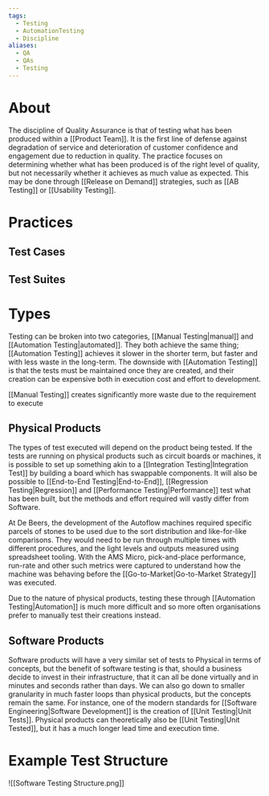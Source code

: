 ```yaml
---
tags:
  - Testing
  - AutomationTesting
  - Discipline
aliases:
  - QA
  - QAs
  - Testing
---
```

# About
The discipline of Quality Assurance is that of testing what has been produced within a [[Product Team]]. It is the first line of defense against degradation of service and deterioration of customer confidence and engagement due to reduction in quality. The practice focuses on determining whether what has been produced is of the right level of quality, but not necessarily whether it achieves as much value as expected. This may be done through [[Release on Demand]] strategies, such as [[AB Testing]] or [[Usability Testing]].
# Practices
## Test Cases
## Test Suites

# Types
Testing can be broken into two categories, [[Manual Testing|manual]] and [[Automation Testing|automated]]. They both achieve the same thing; [[Automation Testing]] achieves it slower in the shorter term, but faster and with less waste in the long-term. The downside with [[Automation Testing]] is that the tests must be maintained once they are created, and their creation can be expensive both in execution cost and effort to development.

[[Manual Testing]] creates significantly more waste due to the requirement to execute
## Physical Products
The types of test executed will depend on the product being tested. If the tests are running on physical products such as circuit boards or machines, it is possible to set up something akin to a [[Integration Testing|Integration Test]] by building a board which has swappable components. It will also be possible to [[End-to-End Testing|End-to-End]], [[Regression Testing|Regression]] and [[Performance Testing|Performance]] test what has been built, but the methods and effort required will vastly differ from Software. 

At De Beers, the development of the Autoflow machines required specific parcels of stones to be used due to the sort distribution and like-for-like comparisons. They would need to be run through multiple times with different procedures, and the light levels and outputs measured using spreadsheet tooling. With the AMS Micro, pick-and-place performance, run-rate and other such metrics were captured to understand how the machine was behaving before the [[Go-to-Market|Go-to-Market Strategy]] was executed.

Due to the nature of physical products, testing these through [[Automation Testing|Automation]] is much more difficult and so more often organisations prefer to manually test their creations instead.
## Software Products
Software products will have a very similar set of tests to Physical in terms of concepts, but the benefit of software testing is that, should a business decide to invest in their infrastructure, that it can all be done virtually and in minutes and seconds rather than days. We can also go down to smaller granularity in much faster loops than physical products, but the concepts remain the same. For instance, one of the modern standards for [[Software Engineering|Software Development]] is the creation of [[Unit Testing|Unit Tests]]. Physical products can theoretically also be [[Unit Testing|Unit Tested]], but it has a much longer lead time and execution time. 

# Example Test Structure
![[Software Testing Structure.png]]